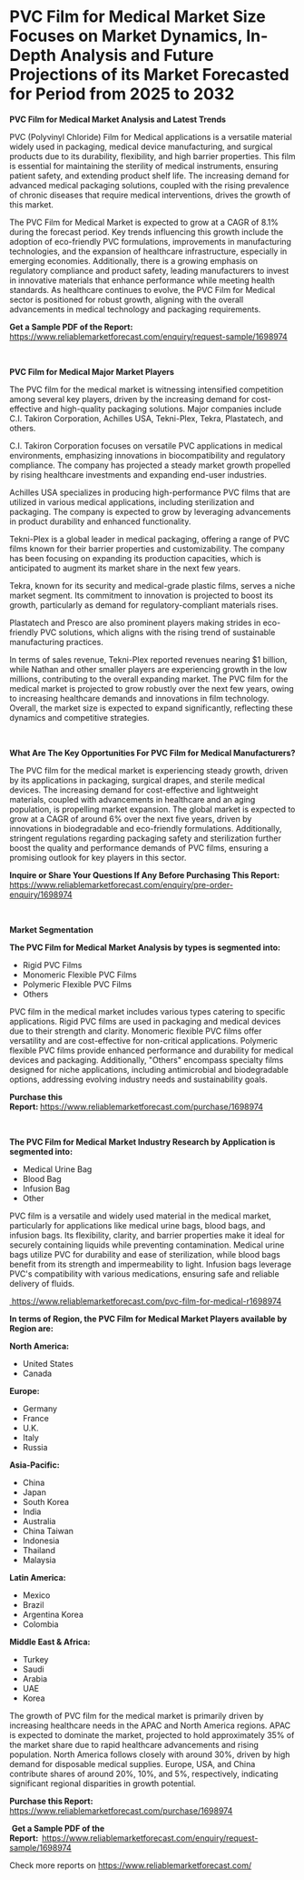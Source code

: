 <p><h1>PVC Film for Medical Market Size Focuses on Market Dynamics, In-Depth Analysis and Future Projections of its Market Forecasted for Period from 2025 to 2032</h1></p><p><strong>PVC Film for Medical Market Analysis and Latest Trends</strong></p>
<p><p>PVC (Polyvinyl Chloride) Film for Medical applications is a versatile material widely used in packaging, medical device manufacturing, and surgical products due to its durability, flexibility, and high barrier properties. This film is essential for maintaining the sterility of medical instruments, ensuring patient safety, and extending product shelf life. The increasing demand for advanced medical packaging solutions, coupled with the rising prevalence of chronic diseases that require medical interventions, drives the growth of this market.</p><p>The PVC Film for Medical Market is expected to grow at a CAGR of 8.1% during the forecast period. Key trends influencing this growth include the adoption of eco-friendly PVC formulations, improvements in manufacturing technologies, and the expansion of healthcare infrastructure, especially in emerging economies. Additionally, there is a growing emphasis on regulatory compliance and product safety, leading manufacturers to invest in innovative materials that enhance performance while meeting health standards. As healthcare continues to evolve, the PVC Film for Medical sector is positioned for robust growth, aligning with the overall advancements in medical technology and packaging requirements.</p></p>
<p><strong>Get a Sample PDF of the Report:&nbsp;</strong> <a href="https://www.reliablemarketforecast.com/enquiry/request-sample/1698974?utm_campaign=3308&utm_medium=2&utm_source=Github&utm_content=ia&utm_term=27032025&utm_id=pvc-film-for-medical">https://www.reliablemarketforecast.com/enquiry/request-sample/1698974</a></p>
<p>&nbsp;</p>
<p><strong>PVC Film for Medical Major Market Players</strong></p>
<p><p>The PVC film for the medical market is witnessing intensified competition among several key players, driven by the increasing demand for cost-effective and high-quality packaging solutions. Major companies include C.I. Takiron Corporation, Achilles USA, Tekni-Plex, Tekra, Plastatech, and others.</p><p>C.I. Takiron Corporation focuses on versatile PVC applications in medical environments, emphasizing innovations in biocompatibility and regulatory compliance. The company has projected a steady market growth propelled by rising healthcare investments and expanding end-user industries.</p><p>Achilles USA specializes in producing high-performance PVC films that are utilized in various medical applications, including sterilization and packaging. The company is expected to grow by leveraging advancements in product durability and enhanced functionality.</p><p>Tekni-Plex is a global leader in medical packaging, offering a range of PVC films known for their barrier properties and customizability. The company has been focusing on expanding its production capacities, which is anticipated to augment its market share in the next few years.</p><p>Tekra, known for its security and medical-grade plastic films, serves a niche market segment. Its commitment to innovation is projected to boost its growth, particularly as demand for regulatory-compliant materials rises.</p><p>Plastatech and Presco are also prominent players making strides in eco-friendly PVC solutions, which aligns with the rising trend of sustainable manufacturing practices.</p><p>In terms of sales revenue, Tekni-Plex reported revenues nearing $1 billion, while Nathan and other smaller players are experiencing growth in the low millions, contributing to the overall expanding market. The PVC film for the medical market is projected to grow robustly over the next few years, owing to increasing healthcare demands and innovations in film technology. Overall, the market size is expected to expand significantly, reflecting these dynamics and competitive strategies.</p></p>
<p>&nbsp;</p>
<p><strong>What Are The Key Opportunities For PVC Film for Medical Manufacturers?</strong></p>
<p><p>The PVC film for the medical market is experiencing steady growth, driven by its applications in packaging, surgical drapes, and sterile medical devices. The increasing demand for cost-effective and lightweight materials, coupled with advancements in healthcare and an aging population, is propelling market expansion. The global market is expected to grow at a CAGR of around 6% over the next five years, driven by innovations in biodegradable and eco-friendly formulations. Additionally, stringent regulations regarding packaging safety and sterilization further boost the quality and performance demands of PVC films, ensuring a promising outlook for key players in this sector.</p></p>
<p><strong>Inquire or Share Your Questions If Any Before Purchasing This Report:</strong> <a href="https://www.reliablemarketforecast.com/enquiry/pre-order-enquiry/1698974?utm_campaign=3308&utm_medium=2&utm_source=Github&utm_content=ia&utm_term=27032025&utm_id=pvc-film-for-medical">https://www.reliablemarketforecast.com/enquiry/pre-order-enquiry/1698974</a></p>
<p>&nbsp;</p>
<p><strong>Market Segmentation</strong></p>
<p><strong>The PVC Film for Medical Market Analysis by types is segmented into:</strong></p>
<p><ul><li>Rigid PVC Films</li><li>Monomeric Flexible PVC Films</li><li>Polymeric Flexible PVC Films</li><li>Others</li></ul></p>
<p><p>PVC film in the medical market includes various types catering to specific applications. Rigid PVC films are used in packaging and medical devices due to their strength and clarity. Monomeric flexible PVC films offer versatility and are cost-effective for non-critical applications. Polymeric flexible PVC films provide enhanced performance and durability for medical devices and packaging. Additionally, "Others" encompass specialty films designed for niche applications, including antimicrobial and biodegradable options, addressing evolving industry needs and sustainability goals.</p></p>
<p><strong>Purchase this Report:&nbsp;</strong><a href="https://www.reliablemarketforecast.com/purchase/1698974?utm_campaign=3308&utm_medium=2&utm_source=Github&utm_content=ia&utm_term=27032025&utm_id=pvc-film-for-medical">https://www.reliablemarketforecast.com/purchase/1698974</a></p>
<p>&nbsp;</p>
<p><strong>The PVC Film for Medical Market Industry Research by Application is segmented into:</strong></p>
<p><ul><li>Medical Urine Bag</li><li>Blood Bag</li><li>Infusion Bag</li><li>Other</li></ul></p>
<p><p>PVC film is a versatile and widely used material in the medical market, particularly for applications like medical urine bags, blood bags, and infusion bags. Its flexibility, clarity, and barrier properties make it ideal for securely containing liquids while preventing contamination. Medical urine bags utilize PVC for durability and ease of sterilization, while blood bags benefit from its strength and impermeability to light. Infusion bags leverage PVC's compatibility with various medications, ensuring safe and reliable delivery of fluids.</p></p>
<p><a href="https://www.reliablemarketforecast.com/pvc-film-for-medical-r1698974?utm_campaign=3308&utm_medium=2&utm_source=Github&utm_content=ia&utm_term=27032025&utm_id=pvc-film-for-medical">&nbsp;https://www.reliablemarketforecast.com/pvc-film-for-medical-r1698974</a></p>
<p><strong>In terms of Region, the PVC Film for Medical Market Players available by Region are:</strong></p>
<p>
    <p> <strong> North America: </strong>
        <ul>
            <li>United States</li>
            <li>Canada</li>
        </ul>
        </p> 
    <p> <strong> Europe: </strong>
        <ul>
            <li>Germany</li>
            <li>France</li>
            <li>U.K.</li>
            <li>Italy</li>
            <li>Russia</li>
        </ul>
        </p> 
    <p> <strong> Asia-Pacific: </strong>
        <ul>
            <li>China</li>
            <li>Japan</li>
            <li>South Korea</li>
            <li>India</li>
            <li>Australia</li>
            <li>China Taiwan</li>
            <li>Indonesia</li>
            <li>Thailand</li>
            <li>Malaysia</li>
        </ul>
        </p> 
    <p> <strong> Latin America: </strong>
        <ul>
            <li>Mexico</li>
            <li>Brazil</li>
            <li>Argentina Korea</li>
            <li>Colombia</li>
        </ul>
        </p> 
    <p> <strong> Middle East & Africa: </strong>
        <ul>
            <li>Turkey</li>
            <li>Saudi</li>
            <li>Arabia</li>
            <li>UAE</li>
            <li>Korea</li>
        </ul>
    </p>
    </p>
<p><p>The growth of PVC film for the medical market is primarily driven by increasing healthcare needs in the APAC and North America regions. APAC is expected to dominate the market, projected to hold approximately 35% of the market share due to rapid healthcare advancements and rising population. North America follows closely with around 30%, driven by high demand for disposable medical supplies. Europe, USA, and China contribute shares of around 20%, 10%, and 5%, respectively, indicating significant regional disparities in growth potential.</p></p>
<p><strong>Purchase this Report: </strong><a href="https://www.reliablemarketforecast.com/purchase/1698974?utm_campaign=3308&utm_medium=2&utm_source=Github&utm_content=ia&utm_term=27032025&utm_id=pvc-film-for-medical">https://www.reliablemarketforecast.com/purchase/1698974</a></p>
<p>&nbsp;<strong>Get a Sample PDF of the Report:&nbsp;&nbsp;</strong><a href="https://www.reliablemarketforecast.com/enquiry/request-sample/1698974?utm_campaign=3308&utm_medium=2&utm_source=Github&utm_content=ia&utm_term=27032025&utm_id=pvc-film-for-medical">https://www.reliablemarketforecast.com/enquiry/request-sample/1698974</a></p>
<p><strong></strong></p>
<p>Check more reports on <a href="https://www.reliablemarketforecast.com/?utm_campaign=3308&utm_medium=2&utm_source=Github&utm_content=ia&utm_term=27032025&utm_id=pvc-film-for-medical">https://www.reliablemarketforecast.com/</a></p>